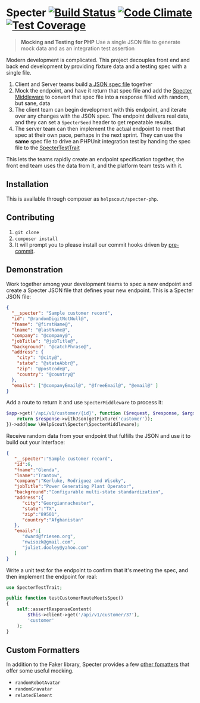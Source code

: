 Specter [![Build Status](https://travis-ci.org/helpscout/specter-php.svg?branch=master)](https://travis-ci.org/helpscout/specter-php) [![Code Climate](https://codeclimate.com/github/helpscout/specter-php/badges/gpa.svg)](https://codeclimate.com/github/helpscout/specter-php) [![Test Coverage](https://codeclimate.com/github/helpscout/specter-php/badges/coverage.svg)](https://codeclimate.com/github/helpscout/specter-php/coverage)
================================================================================
> __Mocking and Testing for PHP__
> Use a single JSON file to generate mock data and as an integration test assertion

Modern development is complicated. This project decouples front end and back end
development by providing fixture data and a testing spec with a single file.

1. Client and Server teams build [a JSON spec file][spec] together
2. Mock the endpoint, and have it return that spec file and add the
   [Specter Middleware][middleware] to convert that spec file into a response
   filled with random, but sane, data
3. The client team can begin development with this endpoint, and iterate over
   any changes with the JSON spec. The endpoint delivers real data, and they
   can set a `SpecterSeed` header to get repeatable results.
4. The server team can then implement the actual endpoint to meet that spec at
   their own pace, perhaps in the next sprint. They can use the **same** spec
   file to drive an PHPUnit integration test by handing the spec file to the
   [SpecterTestTrait][testtrait]

This lets the teams rapidly create an endpoint specification together, the
front end team uses the data from it, and the platform team tests with it.

## Installation

This is available through composer as `helpscout/specter-php`.

## Contributing
1. `git clone`
2. `composer install`
3. It will prompt you to please install our commit hooks driven by
   [pre-commit][pre-commit].

## Demonstration

Work together among your development teams to spec a new endpoint and create a
Specter JSON file that defines your new endpoint. This is a Specter JSON file:
```json
{
  "__specter": "Sample customer record",
  "id": "@randomDigitNotNull@",
  "fname": "@firstName@",
  "lname": "@lastName@",
  "company": "@company@",
  "jobTitle": "@jobTitle@",
  "background": "@catchPhrase@",
  "address": {
    "city": "@city@",
    "state": "@stateAbbr@",
    "zip": "@postcode@",
    "country": "@country@"
  },
  "emails": ["@companyEmail@", "@freeEmail@", "@email@" ]
}
```

Add a route to return it and use `SpecterMiddleware` to process it:
```php
$app->get('/api/v1/customer/{id}', function ($request, $response, $args) {
    return $response->withJson(getFixture('customer'));
})->add(new \HelpScout\Specter\SpecterMiddleware);
```

Receive random data from your endpoint that fulfills the JSON and use it to
build out your interface:
```json
{
   "__specter":"Sample customer record",
   "id":6,
   "fname":"Glenda",
   "lname":"Trantow",
   "company":"Kerluke, Rodriguez and Wisoky",
   "jobTitle":"Power Generating Plant Operator",
   "background":"Configurable multi-state standardization",
   "address":{
      "city":"Georgiannachester",
      "state":"TX",
      "zip":"89501",
      "country":"Afghanistan"
   },
   "emails":[
      "dward@friesen.org",
      "nwisozk@gmail.com",
      "juliet.dooley@yahoo.com"
   ]
}
```

Write a unit test for the endpoint to confirm that it's meeting the spec, and
then implement the endpoint for real:
```php
use SpecterTestTrait;

public function testCustomerRouteMeetsSpec()
{
    self::assertResponseContent(
        $this->client->get('/api/v1/customer/37'),
        'customer'
    );
}
```

## Custom Formatters

In addition to the Faker library, Specter provides a few
[other fomatters](https://github.com/helpscout/specter/tree/master/src/Provider)
that offer some useful mocking.

* `randomRobotAvatar`
* `randomGravatar`
* `relatedElement`

[spec]: https://raw.githubusercontent.com/helpscout/specter/master/tests/fixture/customer.json
[middleware]: https://github.com/helpscout/specter/blob/master/src/SpecterMiddleware.php
[testtrait]: https://github.com/helpscout/specter/blob/master/src/SpecterTestTrait.php
[pre-commit]: http://pre-commit.com/
